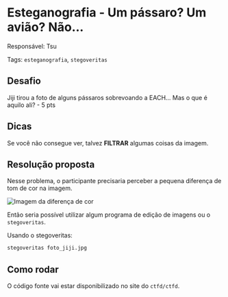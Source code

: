 # Esteganografia - Um pássaro? Um avião? Não...

Responsável: Tsu

Tags: `esteganografia`, `stegoveritas`

## Desafio

Jiji tirou a foto de alguns pássaros sobrevoando a EACH... Mas o que é aquilo ali? - 5 pts

## Dicas

Se você não consegue ver, talvez **FILTRAR** algumas coisas da imagem.

## Resolução proposta

Nesse problema, o participante precisaria perceber a pequena diferença de tom de cor na imagem.

![Imagem da diferença de cor](./diferença.png)

Então seria possível utilizar algum programa de edição de imagens ou o `stegoveritas`.

Usando o stegoveritas:

```sh
stegoveritas foto_jiji.jpg
```

## Como rodar

O código fonte vai estar disponibilizado no site do `ctfd/ctfd`.
